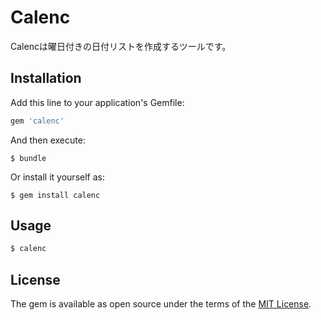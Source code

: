 # Calenc

Calencは曜日付きの日付リストを作成するツールです。

## Installation

Add this line to your application's Gemfile:

```ruby
gem 'calenc'
```

And then execute:

    $ bundle

Or install it yourself as:

    $ gem install calenc

## Usage

```bash
$ calenc
```

## License

The gem is available as open source under the terms of the [MIT License](https://opensource.org/licenses/MIT).
